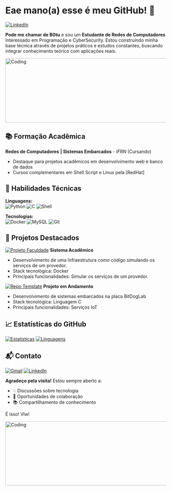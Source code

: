 # Eae mano(a) esse é meu GitHub! 👋

[![LinkedIn](https://img.shields.io/badge/LinkedIn-0077B5?style=for-the-badge&logo=linkedin&logoColor=white)](https://www.linkedin.com/in/felipe-barreto-reds/)

**Pode me chamar de B0tu** e sou um **Estudante de Redes de Computadores** Interessado em Programação e CyberSecurity. Estou construindo minha base técnica através de projetos práticos e estudos constantes, buscando integrar conhecimento teórico com aplicações reais. 

<img src="https://media0.giphy.com/media/v1.Y2lkPTc5MGI3NjExcTh2eHZpbDhhcWU3YjBjOGJrbHViNmg0OGd3b2g5Z3puamowdHMwMSZlcD12MV9pbnRlcm5hbF9naWZfYnlfaWQmY3Q9Zw/8qpz12HY0GXHaKPxTn/giphy.gif" alt="Coding" width="1000" height="200"/>


## 📚 Formação Acadêmica
**Redes de Computadores**
**| Sistemas Embarcados**
*- IFRN* (Cursando)  
- Destaque para projetos acadêmicos em desenvolvimento web e banco de dados    
- Cursos complementares em Shell Script e Linux pela [RedHat]

## 💼 Habilidades Técnicas
**Linguagens:**  
![Python](https://img.shields.io/badge/Python-3776AB?style=flat-square&logo=python&logoColor=white)
![C](https://img.shields.io/badge/C-00599C?style=flat-square&logo=c&logoColor=white)
![Shell](https://img.shields.io/badge/Shell_Script-121011?style=flat-square&logo=gnu-bash&logoColor=white)

**Tecnologias:**  
![Docker](https://img.shields.io/badge/Docker-2496ED?style=flat-square&logo=docker&logoColor=white)
![MySQL](https://img.shields.io/badge/MySQL-005C84?style=flat-square&logo=mysql&logoColor=white)
![Git](https://img.shields.io/badge/Git-F05032?style=flat-square&logo=git&logoColor=white)

## 🚀 Projetos Destacados

[![Projeto Faculdade](https://github-readme-stats.vercel.app/api/pin/?username=halipe23&repo=Asa-web&theme=radical)](https://github.com/halipe23/asa-web.git)
**Sistema Acadêmico**  
- Desenvolvimento de uma Infraestrutura como código simulando os serviços de um provedor.
- Stack tecnológica: Docker 
- Principais funcionalidades: Simular os serviços de um provedor.

[![Repo Template](https://github-readme-stats.vercel.app/api/pin/?username=halipe23&repo=EmbarcaTECH&theme=radical)](https://github.com/halipe23/EmbarcaTECH.git)
**Projeto em Andamento**  
- Desenvolvimento de sistemas embarcados na placa BitDogLab  
- Stack tecnológica: Linguagem C  
- Principais funcionalidades: Serviços IoT

## 📈 Estatísticas do GitHub

[![Estatísticas](https://github-readme-stats.vercel.app/api?username=halipe23&show_icons=true&theme=radical&include_all_commits=true)](https://github.com/halipe23)
[![Linguagens](https://github-readme-stats.vercel.app/api/top-langs/?username=halipe23&layout=compact&theme=radical&hide=html)](https://github.com/halipe23)

## 📬 Contato

[![Gmail](https://img.shields.io/badge/Gmail-D14836?style=for-the-badge&logo=gmail&logoColor=white)](mailto:felipebarreto2308@hotmail.com)
[![LinkedIn](https://img.shields.io/badge/LinkedIn-0077B5?style=for-the-badge&logo=linkedin&logoColor=white)]([(https://www.linkedin.com/in/felipe-barreto-reds/)])

**Agradeço pela visita!** Estou sempre aberto a:  
- 💡 Discussões sobre tecnologia  
- 🤝 Oportunidades de colaboração  
- 📚 Compartilhamento de conhecimento

É isso! Vlw!

<img src="https://media1.giphy.com/media/v1.Y2lkPTc5MGI3NjExZzJjcXh1dWJ2eGF5eHZneHZwOTlnMHkyMnE4NnZ3NG84eTh4N202dCZlcD12MV9pbnRlcm5hbF9naWZfYnlfaWQmY3Q9Zw/Vd8V1PpBe1Jr3SNP1d/giphy.gif" alt="Coding" width="1000" height="200"/>
